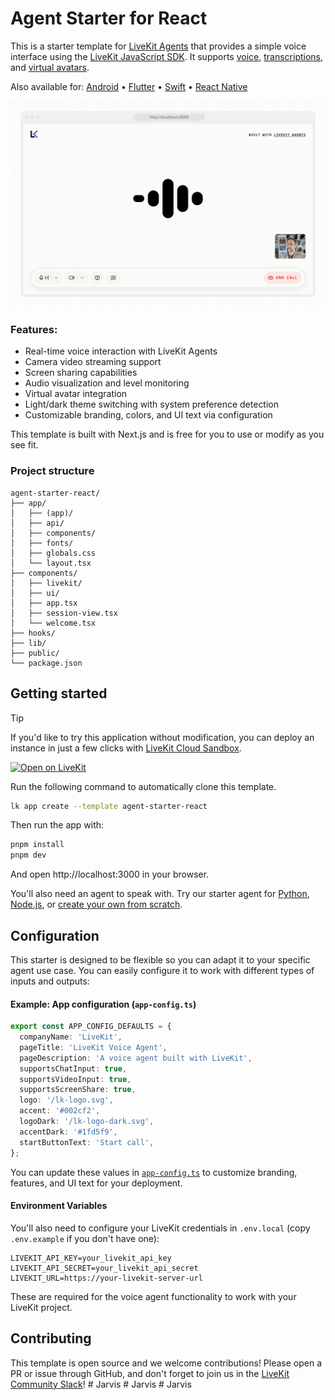 # Agent Starter for React

This is a starter template for [LiveKit Agents](https://docs.livekit.io/agents) that provides a simple voice interface using the [LiveKit JavaScript SDK](https://github.com/livekit/client-sdk-js). It supports [voice](https://docs.livekit.io/agents/start/voice-ai), [transcriptions](https://docs.livekit.io/agents/build/text/), and [virtual avatars](https://docs.livekit.io/agents/integrations/avatar).

Also available for:
[Android](https://github.com/livekit-examples/agent-starter-android) • [Flutter](https://github.com/livekit-examples/agent-starter-flutter) • [Swift](https://github.com/livekit-examples/agent-starter-swift) • [React Native](https://github.com/livekit-examples/agent-starter-react-native)

<picture>
  <source srcset="./.github/assets/readme-hero-dark.webp" media="(prefers-color-scheme: dark)">
  <source srcset="./.github/assets/readme-hero-light.webp" media="(prefers-color-scheme: light)">
  <img src="./.github/assets/readme-hero-light.webp" alt="App screenshot">
</picture>

### Features:

- Real-time voice interaction with LiveKit Agents
- Camera video streaming support
- Screen sharing capabilities
- Audio visualization and level monitoring
- Virtual avatar integration
- Light/dark theme switching with system preference detection
- Customizable branding, colors, and UI text via configuration

This template is built with Next.js and is free for you to use or modify as you see fit.

### Project structure

```
agent-starter-react/
├── app/
│   ├── (app)/
│   ├── api/
│   ├── components/
│   ├── fonts/
│   ├── globals.css
│   └── layout.tsx
├── components/
│   ├── livekit/
│   ├── ui/
│   ├── app.tsx
│   ├── session-view.tsx
│   └── welcome.tsx
├── hooks/
├── lib/
├── public/
└── package.json
```

## Getting started

> [!TIP]
> If you'd like to try this application without modification, you can deploy an instance in just a few clicks with [LiveKit Cloud Sandbox](https://cloud.livekit.io/projects/p_/sandbox/templates/agent-starter-react).

[![Open on LiveKit](https://img.shields.io/badge/Open%20on%20LiveKit%20Cloud-002CF2?style=for-the-badge&logo=external-link)](https://cloud.livekit.io/projects/p_/sandbox/templates/agent-starter-react)

Run the following command to automatically clone this template.

```bash
lk app create --template agent-starter-react
```

Then run the app with:

```bash
pnpm install
pnpm dev
```

And open http://localhost:3000 in your browser.

You'll also need an agent to speak with. Try our starter agent for [Python](https://github.com/livekit-examples/agent-starter-python), [Node.js](https://github.com/livekit-examples/agent-starter-node), or [create your own from scratch](https://docs.livekit.io/agents/start/voice-ai/).

## Configuration

This starter is designed to be flexible so you can adapt it to your specific agent use case. You can easily configure it to work with different types of inputs and outputs:

#### Example: App configuration (`app-config.ts`)

```ts
export const APP_CONFIG_DEFAULTS = {
  companyName: 'LiveKit',
  pageTitle: 'LiveKit Voice Agent',
  pageDescription: 'A voice agent built with LiveKit',
  supportsChatInput: true,
  supportsVideoInput: true,
  supportsScreenShare: true,
  logo: '/lk-logo.svg',
  accent: '#002cf2',
  logoDark: '/lk-logo-dark.svg',
  accentDark: '#1fd5f9',
  startButtonText: 'Start call',
};
```

You can update these values in [`app-config.ts`](./app-config.ts) to customize branding, features, and UI text for your deployment.

#### Environment Variables

You'll also need to configure your LiveKit credentials in `.env.local` (copy `.env.example` if you don't have one):

```env
LIVEKIT_API_KEY=your_livekit_api_key
LIVEKIT_API_SECRET=your_livekit_api_secret
LIVEKIT_URL=https://your-livekit-server-url
```

These are required for the voice agent functionality to work with your LiveKit project.

## Contributing

This template is open source and we welcome contributions! Please open a PR or issue through GitHub, and don't forget to join us in the [LiveKit Community Slack](https://livekit.io/join-slack)!
#   J a r v i s 
 
 #   J a r v i s 
 
 #   J a r v i s 
 
 